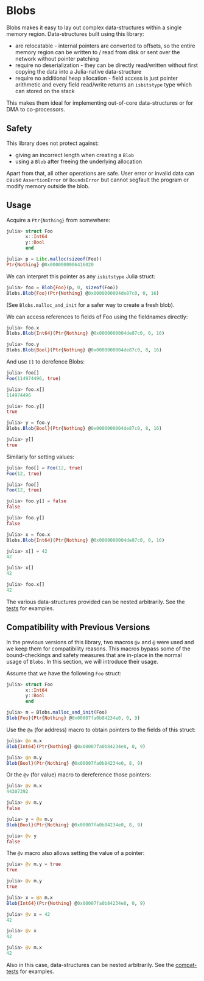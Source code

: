 # Blobs

Blobs makes it easy to lay out complex data-structures within a single memory region. Data-structures built using this library:

* are relocatable - internal pointers are converted to offsets, so the entire memory region can be written to / read from disk or sent over the network without pointer patching
* require no deserialization - they can be directly read/written without first copying the data into a Julia-native data-structure
* require no additional heap allocation - field access is just pointer arithmetic and every field read/write returns an `isbitstype` type which can stored on the stack

This makes them ideal for implementing out-of-core data-structures or for DMA to co-processors.

## Safety

This library does not protect against:

* giving an incorrect length when creating a `Blob`
* using a `Blob` after freeing the underlying allocation

Apart from that, all other operations are safe. User error or invalid data can cause `AssertionError` or `BoundsError` but cannot segfault the program or modify memory outside the blob.

## Usage

Acquire a `Ptr{Nothing}` from somewhere:

``` julia
julia> struct Foo
       x::Int64
       y::Bool
       end

julia> p = Libc.malloc(sizeof(Foo))
Ptr{Nothing} @0x0000000006416020
```

We can interpret this pointer as any `isbitstype` Julia struct:

``` julia
julia> foo = Blob{Foo}(p, 0, sizeof(Foo))
Blobs.Blob{Foo}(Ptr{Nothing} @0x0000000004de87c0, 0, 16)
```

(See `Blobs.malloc_and_init` for a safer way to create a fresh blob).

We can access references to fields of Foo using the fieldnames directly:

``` julia
julia> foo.x
Blobs.Blob{Int64}(Ptr{Nothing} @0x0000000004de87c0, 0, 16)

julia> foo.y
Blobs.Blob{Bool}(Ptr{Nothing} @0x0000000004de87c0, 8, 16)
```

And use `[]` to derefence Blobs:

``` julia
julia> foo[]
Foo(114974496, true)

julia> foo.x[]
114974496

julia> foo.y[]
true

julia> y = foo.y
Blobs.Blob{Bool}(Ptr{Nothing} @0x0000000004de87c0, 8, 16)

julia> y[]
true
```

Similarly for setting values:

``` julia
julia> foo[] = Foo(12, true)
Foo(12, true)

julia> foo[]
Foo(12, true)

julia> foo.y[] = false
false

julia> foo.y[]
false

julia> x = foo.x
Blobs.Blob{Int64}(Ptr{Nothing} @0x0000000004de87c0, 0, 16)

julia> x[] = 42
42

julia> x[]
42

julia> foo.x[]
42
```

The various data-structures provided can be nested arbitrarily. See the [tests](https://github.com/RelationalAI-oss/Blobs.jl/blob/master/test/runtests.jl) for examples.


## Compatibility with Previous Versions

In the previous versions of this library, two macros `@v` and `@` were used and we keep them for compatibility reasons. This macros bypass some of the bound-checkings and safety measures that are in-place in the normal usage of `Blobs`. In this section, we will introduce their usage.

Assume that we have the following `Foo` struct:

``` julia
julia> struct Foo
       x::Int64
       y::Bool
       end

julia> m = Blobs.malloc_and_init(Foo)
Blob{Foo}(Ptr{Nothing} @0x00007fa0b84234e0, 0, 9)
```

Use the `@a` (for address) macro to obtain pointers to the fields of this struct:

``` julia
julia> @a m.x
Blob{Int64}(Ptr{Nothing} @0x00007fa0b84234e0, 0, 9)

julia> @a m.y
Blob{Bool}(Ptr{Nothing} @0x00007fa0b84234e0, 8, 9)
```

Or the `@v` (for value) macro to dereference those pointers:

``` julia
julia> @v m.x
44307392

julia> @v m.y
false

julia> y = @a m.y
Blob{Bool}(Ptr{Nothing} @0x00007fa0b84234e0, 8, 9)

julia> @v y
false
```

The `@v` macro also allows setting the value of a pointer:

``` julia
julia> @v m.y = true
true

julia> @v m.y
true

julia> x = @a m.x
Blob{Int64}(Ptr{Nothing} @0x00007fa0b84234e0, 0, 9)

julia> @v x = 42
42

julia> @v x
42

julia> @v m.x
42
```

Also in this case, data-structures can be nested arbitrarily. See the [compat-tests](https://github.com/RelationalAI-oss/Blobs.jl/blob/master/test/compat-tests.jl) for examples.